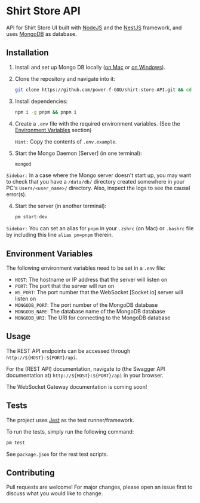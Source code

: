 # Shirt Store API

API for Shirt Store UI built with [NodeJS](https://nodejs.org/) and the [NestJS](https://nestjs.com/) framework, and uses [MongoDB](https://mongodb.com/) as database.

## Installation

1. Install and set up Mongo DB locally ([on Mac](https://www.prisma.io/dataguide/mongodb/setting-up-a-local-mongodb-database#setting-up-mongodb-on-macos) or [on Windows](https://www.prisma.io/dataguide/mongodb/setting-up-a-local-mongodb-database#setting-up-mongodb-on-windows)).

2. Clone the repository and navigate into it:

   ```zsh
   git clone https://github.com/power-f-GOD/shirt-store-API.git && cd shirt-store-api
   ```

3. Install dependencies:

   ```zsh
   npm i -g pnpm && pnpm i
   ```

4. Create a `.env` file with the required environment variables. (See the [Environment Variables](#environment-variables) section)

   `Hint:` Copy the contents of `.env.example`.

5. Start the Mongo Daemon \[Server\] (in one terminal):

   ```zsh
   mongod
   ```

`Sidebar:` In a case where the Mongo server doesn't start up, you may want to check that you have a `/data/db/` directory created somewhere in your PC's `Users/<user_name>/` directory. Also, inspect the logs to see the causal error(s).

4. Start the server (in another terminal):

   ```zsh
   pm start:dev
   ```

`Sidebar:` You can set an alias for `pnpm` in your `.zshrc` (on Mac) or `.bashrc` file by including this line `alias pm=pnpm` therein.

## Environment Variables

The following environment variables need to be set in a `.env` file:

- `HOST`: The hostname or IP address that the server will listen on
- `PORT`: The port that the server will run on
- `WS_PORT`: The port number that the WebSocket \[Socket.io\] server will listen on
- `MONGODB_PORT`: The port number of the MongoDB database
- `MONGODB_NAME`: The database name of the MongoDB database
- `MONGODB_URI`: The URI for connecting to the MongoDB database

## Usage

The REST API endpoints can be accessed through `http://${HOST}:${PORT}/api`.

For the (REST API) documentation, navigate to (the Swagger API documentation at) `http://${HOST}:${PORT}/api` in your browser.

The WebSocket Gateway documentation is coming soon!

## Tests

The project uses [Jest](https://jestjs.io/) as the test runner/framework.

To run the tests, simply run the following command:

```zsh
pm test
```

See `package.json` for the rest test scripts.

## Contributing

Pull requests are welcome! For major changes, please open an issue first to discuss what you would like to change.
